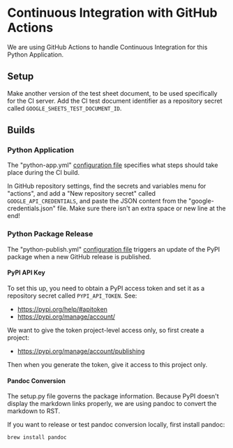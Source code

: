 
# Continuous Integration with GitHub Actions

We are using GitHub Actions to handle Continuous Integration for this Python Application.

## Setup

Make another version of the test sheet document, to be used specifically for the CI server. Add the CI test document identifier as a repository secret called `GOOGLE_SHEETS_TEST_DOCUMENT_ID`.

## Builds

### Python Application

The "python-app.yml" [configuration file](/.github/workflows/python-app.yml) specifies what steps should take place during the CI build.

In GitHub repository settings, find the secrets and variables menu for "actions", and add a "New repository secret" called `GOOGLE_API_CREDENTIALS`, and paste the JSON content from the "google-credentials.json" file. Make sure there isn't an extra space or new line at the end!

### Python Package Release

The "python-publish.yml" [configuration file](/.github/workflows/python-publish.yml) triggers an update of the PyPI package when a new GitHub release is published.

#### PyPI API Key

To set this up, you need to obtain a PyPI access token and set it as a repository secret called `PYPI_API_TOKEN`. See:
  + https://pypi.org/help/#apitoken
  + https://pypi.org/manage/account/

We want to give the token project-level access only, so first create a project:
  + https://pypi.org/manage/account/publishing

Then when you generate the token, give it access to this project only.

#### Pandoc Conversion

The setup.py file governs the package information. Because PyPI doesn't display the markdown links properly, we are using pandoc to convert the markdown to RST.

If you want to release or test pandoc conversion locally, first install pandoc:

```sh
brew install pandoc
```
